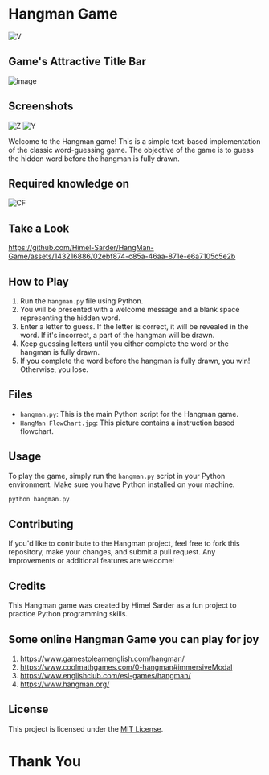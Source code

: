 # Hangman Game
![V](https://github.com/Himel-Sarder/HangMan-Game/assets/143216886/b050dbe6-bd80-41f5-a6a8-89fc5466e0ce)

## Game's Attractive Title Bar
![image](https://github.com/Himel-Sarder/HangMan-Game/assets/143216886/b935391a-e309-47a9-af74-32f27c3c2093)
## Screenshots   
![Z](https://github.com/Himel-Sarder/HangMan-Game/assets/143216886/77c59be2-c3f4-4d93-817b-f359e30f6e36)
![Y](https://github.com/Himel-Sarder/HangMan-Game/assets/143216886/e1acdf1e-2708-4e2d-98a5-c9072d783fea)

Welcome to the Hangman game! This is a simple text-based implementation of the classic word-guessing game. The objective of the game is to guess the hidden word before the hangman is fully drawn.

## Required knowledge on
![CF](https://github.com/Himel-Sarder/HangMan-Game/assets/143216886/7b4c3eb9-fbaa-4ca9-8ac9-9f374d6fddfd)

## Take a Look   
https://github.com/Himel-Sarder/HangMan-Game/assets/143216886/02ebf874-c85a-46aa-871e-e6a7105c5e2b

## How to Play

1. Run the `hangman.py` file using Python.
2. You will be presented with a welcome message and a blank space representing the hidden word.
3. Enter a letter to guess. If the letter is correct, it will be revealed in the word. If it's incorrect, a part of the hangman will be drawn.
4. Keep guessing letters until you either complete the word or the hangman is fully drawn.
5. If you complete the word before the hangman is fully drawn, you win! Otherwise, you lose.

## Files

- `hangman.py`: This is the main Python script for the Hangman game.
- `HangMan FlowChart.jpg`: This picture contains a instruction based flowchart.

## Usage

To play the game, simply run the `hangman.py` script in your Python environment. Make sure you have Python installed on your machine.

```bash
python hangman.py
```

## Contributing

If you'd like to contribute to the Hangman project, feel free to fork this repository, make your changes, and submit a pull request. Any improvements or additional features are welcome!

## Credits

This Hangman game was created by Himel Sarder as a fun project to practice Python programming skills.

## Some online Hangman Game you can play for joy   
1. https://www.gamestolearnenglish.com/hangman/   
2. https://www.coolmathgames.com/0-hangman#immersiveModal
3. https://www.englishclub.com/esl-games/hangman/
4. https://www.hangman.org/

## License

This project is licensed under the [MIT License](LICENSE).

# Thank You   
